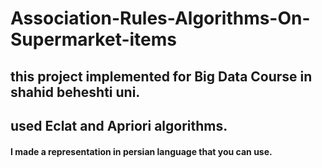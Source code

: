 # Association-Rules-Algorithms-On-Supermarket-items
## this project implemented for Big Data Course in shahid beheshti uni.
## used Eclat and Apriori algorithms.
#### I made a representation in persian language that you can use.
